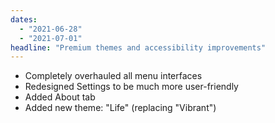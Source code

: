 ```yaml
---
dates: 
  - "2021-06-28"
  - "2021-07-01"
headline: "Premium themes and accessibility improvements"
---
```

- Completely overhauled all menu interfaces
- Redesigned Settings to be much more user-friendly
- Added About tab
- Added new theme: "Life" (replacing "Vibrant")